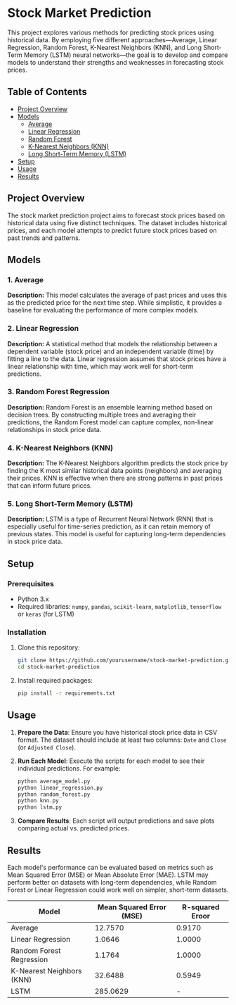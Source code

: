 
# Stock Market Prediction

This project explores various methods for predicting stock prices using historical data. By employing five different approaches—Average, Linear Regression, Random Forest, K-Nearest Neighbors (KNN), and Long Short-Term Memory (LSTM) neural networks—the goal is to develop and compare models to understand their strengths and weaknesses in forecasting stock prices.

## Table of Contents

- [Project Overview](#project-overview)
- [Models](#models)
  - [Average](#average)
  - [Linear Regression](#linear-regression)
  - [Random Forest](#random-forest)
  - [K-Nearest Neighbors (KNN)](#k-nearest-neighbors-knn)
  - [Long Short-Term Memory (LSTM)](#long-short-term-memory-lstm)
- [Setup](#setup)
- [Usage](#usage)
- [Results](#results)

## Project Overview

The stock market prediction project aims to forecast stock prices based on historical data using five distinct techniques. The dataset includes historical prices, and each model attempts to predict future stock prices based on past trends and patterns.

## Models

### 1. Average

**Description:** This model calculates the average of past prices and uses this as the predicted price for the next time step. While simplistic, it provides a baseline for evaluating the performance of more complex models.

### 2. Linear Regression

**Description:** A statistical method that models the relationship between a dependent variable (stock price) and an independent variable (time) by fitting a line to the data. Linear regression assumes that stock prices have a linear relationship with time, which may work well for short-term predictions.

### 3. Random Forest Regression

**Description:** Random Forest is an ensemble learning method based on decision trees. By constructing multiple trees and averaging their predictions, the Random Forest model can capture complex, non-linear relationships in stock price data.

### 4. K-Nearest Neighbors (KNN)

**Description:** The K-Nearest Neighbors algorithm predicts the stock price by finding the K most similar historical data points (neighbors) and averaging their prices. KNN is effective when there are strong patterns in past prices that can inform future prices.

### 5. Long Short-Term Memory (LSTM)

**Description:** LSTM is a type of Recurrent Neural Network (RNN) that is especially useful for time-series prediction, as it can retain memory of previous states. This model is useful for capturing long-term dependencies in stock price data.

## Setup

### Prerequisites

- Python 3.x
- Required libraries: `numpy`, `pandas`, `scikit-learn`, `matplotlib`, `tensorflow` or `keras` (for LSTM)

### Installation

1. Clone this repository:
   ```bash
   git clone https://github.com/yourusername/stock-market-prediction.git
   cd stock-market-prediction
   ```

2. Install required packages:
   ```bash
   pip install -r requirements.txt
   ```

## Usage

1. **Prepare the Data**: Ensure you have historical stock price data in CSV format. The dataset should include at least two columns: `Date` and `Close` (or `Adjusted Close`).

2. **Run Each Model**: Execute the scripts for each model to see their individual predictions. For example:
   ```bash
   python average_model.py
   python linear_regression.py
   python random_forest.py
   python knn.py
   python lstm.py
   ```

3. **Compare Results**: Each script will output predictions and save plots comparing actual vs. predicted prices.

## Results

Each model's performance can be evaluated based on metrics such as Mean Squared Error (MSE) or Mean Absolute Error (MAE). LSTM may perform better on datasets with long-term dependencies, while Random Forest or Linear Regression could work well on simpler, short-term datasets.

| Model            | Mean Squared Error (MSE) | R-squared Eroor           |
|------------------|--------------------------|---------------------------|
| Average          | 12.7570                  | 0.9170                    |
| Linear Regression| 1.0646                   | 1.0000                    |
| Random Forest Regression  | 1.1764          | 1.0000                    |
| K-Nearest Neighbors (KNN) | 32.6488         | 0.5949                    |
| LSTM             | 285.0629                 | -                         |
